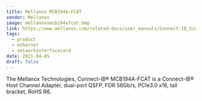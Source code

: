 ```yaml
---
title: Mellanox MCB194A-FCAT
vendor: Mellanox
image: mellanoxsmcb194afcat.bmp
link: https://www.mellanox.com/related-docs/user_manuals/Connect-IB_Single_and_Dual_QSFP+_Port_PCI_Express_Gen3_%20x16_Adapter_Card_User_Manual.pdf
tags:
  - product
  - ethernet
  - networkinterfacecard
date: 2021-04-05
draft: false
---
```


The Mellanox Technologies, Connect-IB® MCB194A-FCAT is a Connect-IB® Host Channel Adapter,
dual-port QSFP, FDR 56Gb/s, PCIe3.0 x16, tall bracket, RoHS R6.
